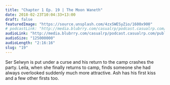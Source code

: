 ```yaml
---
title: "Chapter 1 Ep. 19 | The Moon Waneth"
date: 2018-02-23T10:04:33+13:00
draft: false
featuredImage: "https://source.unsplash.com/4zxSWESyZio/1600x900"
# podcastLink: "http://media.blubrry.com/casualrp/podcast.casualrp.com/public/EP%20019%20-%20The%20Moon%20Waneth.mp3"
audioLink: "http://media.blubrry.com/casualrp/podcast.casualrp.com/public/EP%20019%20-%20The%20Moon%20Waneth.mp3"
audioSize: "125000000"
audioLength: "2:16:16"
slug: "19"
---
```


Ser Selwyn is put under a curse and his return to the camp crashes the party. Leila, when she finally returns to camp, finds someone she had always overlooked suddenly much more attractive. Ash has his first kiss and a few other firsts too.
